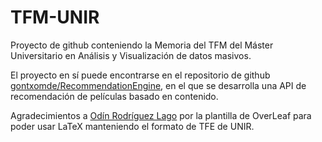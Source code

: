 # TFM-UNIR
Proyecto de github conteniendo la Memoria del TFM del Máster Universitario en Análisis y Visualización de datos masivos.

El proyecto en sí puede encontrarse en el repositorio  de github [gontxomde/RecommendationEngine](https://github.com/gontxomde/RecommendationEngine), en el que se desarrolla una API de recomendación de películas basado en contenido.

Agradecimientos a [Odín Rodríguez Lago](https://es.overleaf.com/latex/templates/trabajo-fin-de-master-universidad-unir-espanol/gyqjbvprhrhk) por la plantilla de OverLeaf para poder usar LaTeX manteniendo el formato de TFE de UNIR.


